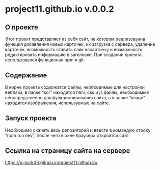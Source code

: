 # project11.github.io v.0.0.2

## О проекте
Этот проект представляет из себя сайт, на котором реализованна функция добавления новых карточек, их загрузка с сервера, удаление карточек, возможность ставить лайк накартичку и возможность редактировать информацию в заголовке. 
При создании проекта использовался функционал npm и git. 

## Содержание
В корне проекта содержатся файлы, необходимые для настройки вебпака, в папке "scr" находятся html, css и js файлы, необходимые непосредственно для функционирования сайта, а в папке "image" находятся изображения, используемые на сайте. 

## Запуск проекта
Необходимо скачать весь репозиторий и ввести в командую строку "npm run dev", после чего в окне браузера откроится сайт. 

## Ссылка на страницу сайта на сервере
https://gimark00.github.io/project11.github.io/
